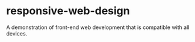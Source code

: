 # responsive-web-design
A demonstration of front-end web development that is compatible with all devices.
